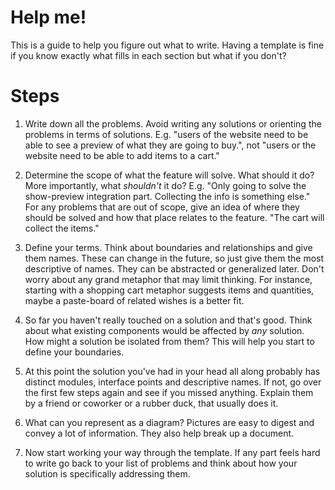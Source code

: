 Help me!
========

This is a guide to help you figure out what to write. Having a template is fine
if you know exactly what fills in each section but what if you don't?

Steps
=====

1. Write down all the problems. Avoid writing any solutions or orienting the
   problems in terms of solutions. E.g. "users of the website need to be able
   to see a preview of what they are going to buy.", not "users or the website
   need to be able to add items to a cart."

2. Determine the scope of what the feature will solve. What should it do? More
   importantly, what _shouldn't_ it do? E.g. "Only going to solve the
   show-preview integration part. Collecting the info is something else." For
   any problems that are out of scope, give an idea of where they should be
   solved and how that place relates to the feature. "The cart will collect the
   items."

3. Define your terms. Think about boundaries and relationships and give them
   names. These can change in the future, so just give them the most
   descriptive of names.  They can be abstracted or generalized later. Don't
   worry about any grand metaphor that may limit thinking. For instance,
   starting with a shopping cart metaphor suggests items and quantities, maybe
   a paste-board of related wishes is a better fit.

4. So far you haven't really touched on a solution and that's good. Think about
   what existing components would be affected by _any_ solution. How might a
   solution be isolated from them? This will help you start to define your
   boundaries.

5. At this point the solution you've had in your head all along probably has
   distinct modules, interface points and descriptive names. If not, go over
   the first few steps again and see if you missed anything. Explain them by a
   friend or coworker or a rubber duck, that usually does it.

6. What can you represent as a diagram? Pictures are easy to digest and convey
   a lot of information. They also help break up a document.

7. Now start working your way through the template. If any part feels hard to
   write go back to your list of problems and think about how your solution is
   specifically addressing them.
